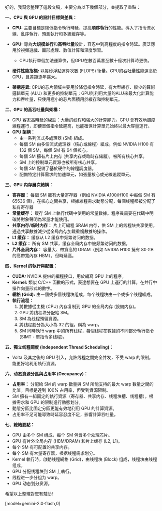 好的，我幫您整理了這段文稿，主要分為以下幾個部分，並提取了重點：

**一、CPU 與 GPU 的設計目標與差異：**

*   **CPU:** 主要目標是降低指令執行時延，提高**順序執行**的性能。導入了指令流水線、亂序執行、預測執行和多級緩存等。
*   **GPU:** 專為**大規模並行**和**高吞吐量**設計，容忍中到高程度的指令時延。廣泛應用於視頻遊戲、圖形處理、數值計算和深度學習。

    *   CPU執行單個加法運算快，但GPU在數百萬甚至數十億次計算時更快。

*   **硬件性能指標:** 以每秒浮點運算次數 (FLOPS) 衡量。GPU的吞吐量性能遠高於CPU，且差距逐年擴大。
*   **架構差異:** CPU的芯片領域主要用於降低指令時延，有大型緩存、較少的算術邏輯單元 (ALU) 和更多的控制單元；GPU則利用大量的ALU來最大化計算能力和吞吐量，只使用極小的芯片面積用於緩存和控制單元。

**二、GPU 的高吞吐量與架構：**

*   GPU 容忍高時延的秘訣：大量的线程和強大的計算能力。GPU 會有效地調度線程運行，即便單個指令延遲高，也能確保計算單元始終以最大容量運行。
*   **GPU 架構：**
    *   由一系列流式多處理器 (SM) 組成。
    *   每個 SM 由多個流式處理器（核心或線程）組成。例如 NVIDIA H100 有 132 個 SM，每個 SM 有 64 個核心。
    *   每個 SM 擁有片上内存 (共享内存或臨時存储器)，被所有核心共享。
    *   SM 上的控制單元資源也被所有核心共享。
    *   每個 SM 配備了基於硬件的線程調度器。
    *   配備特定計算需求的加速單元，如張量核心或光線追蹤單元。

**三、GPU 内存層次結構：**

*   **寄存器：** 每個 SM 擁有大量寄存器（例如 NVIDIA A100/H100 中每個 SM 有 65536 個），在核心之間共享，根據線程需求動態分配，每個线程都被分配了私有寄存器
*   **常量缓存：** 缓存 SM 上執行代碼中使用的常量數據。程序員需要在代碼中明確將對象聲明為常量才能使用。
*   **共享内存/临时内存：** 片上可編程 SRAM 内存，供 SM 上的线程块共享使用。通過共享數據減少從全局內存加載重複數據的操作。
*   **L1 缓存：** 缓存从 L2 缓存中频繁访问的数据。
*   **L2 缓存：** 所有 SM 共享，缓存全局内存中被频繁访问的数据。
*   **片外全局内存：** 容量大、帶寬高的 DRAM（例如 NVIDIA H100 擁有 80 GB 的高帶寬內存 HBM），但時延高。

**四、Kernel 的執行與配置：**

*   **CUDA:** NVIDIA 提供的編程接口，用於編寫 GPU 上的程序。
*   **Kernel:** 類似 C/C++ 函數的形式，表達想要在 GPU 上運行的計算。在并行中操作向量形式的數字。
*   **網格 (Grid):** 由一個或多個线程块组成，每个线程块由一个或多个线程組成。
*   **執行流程：**
    1.  將數據從主機 (CPU) 內存复制到 GPU 的全局内存 (設備内存)。
    2.  GPU 將线程块分配給 SM。
    3.  SM 為线程預留資源。
    4.  將线程劃分為大小為 32 的組，稱為 warp。
    5.  SM 同時執行 warp 中的所有线程，每個线程在數據的不同部分執行指令 (SIMT - 單指令多线程)。

**五、獨立线程調度 (Independent Thread Scheduling)：**

*   Volta 及其之後的 GPU 引入，允許线程之間完全并发，不受 warp 的限制。能更好地利用執行資源。

**六、动态資源分區與占用率 (Occupancy)：**

*   **占用率：** 分配給 SM 的 warp 數量與 SM 所能支持的最大 warp 數量之間的比值。目標是達到 100% 占用率，但受到資源限制。
*   SM 擁有一組固定的執行資源（寄存器、共享内存、线程块槽、线程槽），根據需求和 GPU 的限制進行動態划分。
*   動態分區比固定分區更能有效地利用 GPU 的計算資源。
*   占用率不足可能導致時延容忍度不足，影響計算吞吐量。

**七、總結要點：**

*   GPU 由多个 SM 组成，每个 SM 包含多个处理芯片。
*   GPU 有片外全局内存 (HBM/DRAM) 和片上缓存 (L2, L1)。
*   每个 SM 有可配置的共享内存。
*   每个 SM 有大量寄存器，根据线程需求划分。
*   Kernel 執行時，啟動线程網格 (Grid)，由线程块 (Block) 组成，线程块由线程组成。
*   GPU 分配线程块到 SM 上執行。
*   线程进一步分组为 warp。
*   GPU 动态划分资源。

希望以上整理對您有幫助!

[model=gemini-2.0-flash,0]
